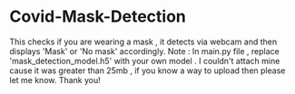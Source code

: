 # Covid-Mask-Detection

This checks if you are wearing a mask , it detects via webcam and then displays 'Mask' or 'No mask' accordingly.
Note : In main.py file , replace 'mask_detection_model.h5' with your own model . I couldn't attach mine cause it was greater than 25mb , if you know a way to upload then please let me know. Thank you!
